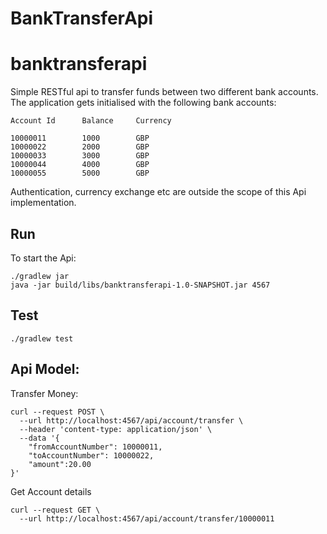 # BankTransferApi 
# banktransferapi
Simple RESTful api to transfer funds between two different bank accounts. The application gets initialised with the following bank accounts:

```
Account Id		Balance		Currency

10000011		1000		GBP
10000022		2000		GBP
10000033		3000		GBP
10000044		4000		GBP
10000055		5000		GBP

```

Authentication, currency exchange etc are outside the scope of this Api implementation.


## Run
To start the Api:
```
./gradlew jar
java -jar build/libs/banktransferapi-1.0-SNAPSHOT.jar 4567
```

## Test
```
./gradlew test
```


## Api Model:
Transfer Money:
```
curl --request POST \
  --url http://localhost:4567/api/account/transfer \
  --header 'content-type: application/json' \
  --data '{
	"fromAccountNumber": 10000011,
  	"toAccountNumber": 10000022,
  	"amount":20.00
}'
```

Get Account details
```
curl --request GET \
  --url http://localhost:4567/api/account/transfer/10000011
```
